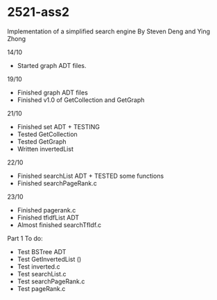 # 2521-ass2

Implementation of a simplified search engine
By Steven Deng and Ying Zhong

14/10
- Started graph ADT files.

19/10
- Finished graph ADT files
- Finished v1.0 of GetCollection and GetGraph

21/10
- Finished set ADT + TESTING
- Tested GetCollection
- Tested GetGraph
- Written invertedList

22/10
- Finished searchList ADT + TESTED some functions
- Finished searchPageRank.c

23/10
- Finished pagerank.c
- Finished tfidfList ADT
- Almost finished searchTfIdf.c

Part 1 To do:
 - Test BSTree ADT
 - Test GetInvertedList ()
 - Test inverted.c
 - Test searchList.c
 - Test searchPageRank.c
 - Test pageRank.c
